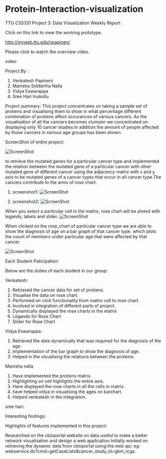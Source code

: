 # Protein-Interaction-visualization
TTU CS5331 Project 3: Data Visualization Weekly Report

Click on this link to view the working prototype. 

http://myweb.ttu.edu/vpapinen/

Please click to watch the overview video.

video


Project By :

1. Venkatesh Papineni 
2. Manisha Siddartha Nalla 
3. Vidya Eswarappa 
4. Sree Hari Inukollu 

Project summary: This project concentrates on taking a sample set of protiens and visualising them to show in what percentage different combination of protiens affect occurances of various cancers. As the visualisation of all the cancers becomes clumsier we concentrated on displaying only 10 cancer studies.In addition the amount of people affected by those cancers in various age groups has been shown.

ScreenShot of entire project:

![ScreenShot]()


to retrieve the mutated genes for a particular cancer type and implemented the relation between the mutated gene of a particular cancer with other mutated gene of different cancer using the adjacency matrix with x and y axis to be mutated genes of a cancer types that occur in all cancer type.The cancers contribute to the arms of rose chart. 

1. screenshot1:
![ScreenShot](https://github.com/venkatesh45/Protein-Interaction-visualization/blob/master/2016-12-10.png)

2. screenshot2:
![ScreenShot](https://github.com/venkatesh45/Protein-Interaction-visualization/blob/master/2016-12-10%20(1).png)


When you select a particular cell in the matrix, rose chart will be ploted with legands, labels and slider.
![ScreenShot](https://github.com/venkatesh45/Protein-Interaction-visualization/blob/master/DV-1.PNG)

When clicked on the rose_chart of particular cancer type we are able to show the diagnosis of age on a bar graph of that cancer type. which plots the count of members under particular age that were affected by that cancer.

![ScreenShot](https://github.com/venkatesh45/Protein-Interaction-visualization/blob/master/bar%20graph.png)

Each Student Paticipation:

Below are the duties of each student in our group:

Venkatesh:

1. Retrieved the cancer data for set of protiens.
2. Visualise the data on rose chart.
3. Performed on click functionality from matrix cell to rose chart.
4. Involved in integration of different parts of project. 
5. Dynamically displayed the rose charts in the matrix
6. Legands for Rose Chart
7. Slider for Rose Chart

Vidya Eswarappa:

1. Retrieved the data dynamically that was required for the diagnosis of the age.
2. Implementation of the bar graph to show the diagnosis of age.
3. Helped in the visualising the relations between the proteins.

Manisha nalla

1. Have implemented the protiens matrix.
2. Highlighting on cell highlights the entire axis.
3. Have displayed the rose charts in all the cells in matrix.
4. have helped vidya in visualising the ages on barchart.
5. Helped venkatesh in the integration.

sree hari:


Interesting findings:
 
Highlights of features implemented in this project:

Researched on the cbioportal website on data useful to make a better network visualisation and design a web application.Initially worked on retrieving the dynamic data from cbioportal using the web api. eg: webservice.do?cmd=getCaseLists&cancer_study_id=gbm_tcga.

